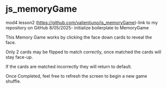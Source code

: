 # js_memoryGame

mod4 lesson2
(https://github.com/valientjuno/js_memoryGame)-link to my repository on GitHub
8/05/2025- initialize boilerplate to MemoryGame

This Memory Game works by clicking the face down cards to reveal the face.

Only 2 cards may be flipped to match correctly, once matched the cards will stay face-up.

If the cards are matched incorrectly they will return to default.

Once Completed, feel free to refresh the screen to begin a new game shuffle.
